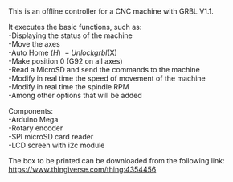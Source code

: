 # 
This is an offline controller for a CNC machine with GRBL V1.1.

It executes the basic functions, such as:\
-Displaying the status of the machine \
-Move the axes \
-Auto Home ($H) \
-Unlock grbl ($X) \
-Make position 0 (G92 on all axes) \
-Read a MicroSD and send the commands to the machine \
-Modify in real time the speed of movement of the machine \
-Modify in real time the spindle RPM \
-Among other options that will be added

Components: \
-Arduino Mega \
-Rotary encoder \
-SPI microSD card reader \
-LCD screen with i2c module

The box to be printed can be downloaded from the following link: \
https://www.thingiverse.com/thing:4354456
